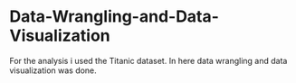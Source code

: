 # Data-Wrangling-and-Data-Visualization

For the analysis i used the Titanic dataset. In here data wrangling and data visualization was done.
